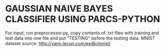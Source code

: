 # GAUSSIAN NAIVE BAYES CLASSIFIER USING PARCS-PYTHON
For input, run preprocessor.py, copy contents of .txt files with training and test data into one file and put "TESTING" before the testing data.
MNIST dataset source: http://yann.lecun.com/exdb/mnist/
